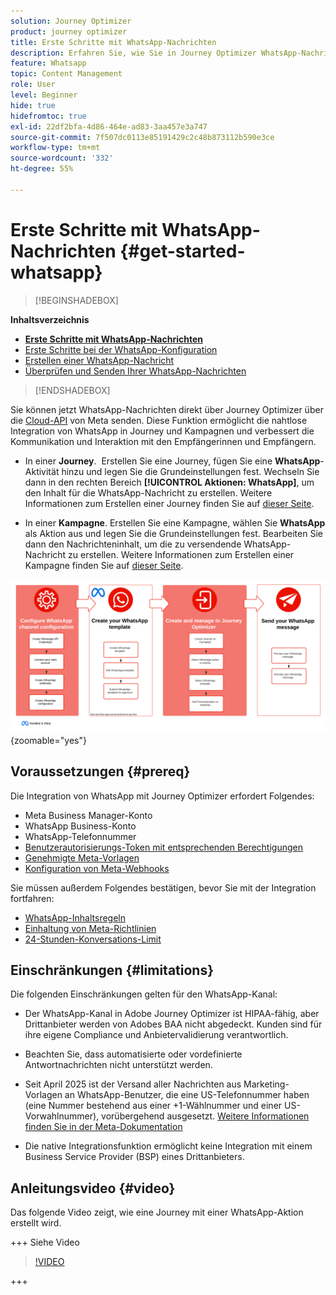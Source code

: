 ```yaml
---
solution: Journey Optimizer
product: journey optimizer
title: Erste Schritte mit WhatsApp-Nachrichten
description: Erfahren Sie, wie Sie in Journey Optimizer WhatsApp-Nachrichten erstellen und versenden
feature: Whatsapp
topic: Content Management
role: User
level: Beginner
hide: true
hidefromtoc: true
exl-id: 22df2bfa-4d86-464e-ad83-3aa457e3a747
source-git-commit: 7f507dc0113e85191429c2c48b873112b590e3ce
workflow-type: tm+mt
source-wordcount: '332'
ht-degree: 55%

---
```


# Erste Schritte mit WhatsApp-Nachrichten {#get-started-whatsapp}

>[!BEGINSHADEBOX]

**Inhaltsverzeichnis**

* **[Erste Schritte mit WhatsApp-Nachrichten](get-started-whatsapp.md)**
* [Erste Schritte bei der WhatsApp-Konfiguration](whatsapp-configuration.md)
* [Erstellen einer WhatsApp-Nachricht](create-whatsapp.md)
* [Überprüfen und Senden Ihrer WhatsApp-Nachrichten](send-whatsapp.md)

>[!ENDSHADEBOX]

Sie können jetzt WhatsApp-Nachrichten direkt über Journey Optimizer über die [Cloud-API](https://developers.facebook.com/docs/whatsapp/cloud-api/) von Meta senden. Diese Funktion ermöglicht die nahtlose Integration von WhatsApp in Journey und Kampagnen und verbessert die Kommunikation und Interaktion mit den Empfängerinnen und Empfängern.

* In einer **Journey**.  Erstellen Sie eine Journey, fügen Sie eine **WhatsApp**-Aktivität hinzu und legen Sie die Grundeinstellungen fest. Wechseln Sie dann in den rechten Bereich **[!UICONTROL Aktionen: WhatsApp]**, um den Inhalt für die WhatsApp-Nachricht zu erstellen. Weitere Informationen zum Erstellen einer Journey finden Sie auf [dieser Seite](../building-journeys/journey-gs.md).

* In einer **Kampagne**. Erstellen Sie eine Kampagne, wählen Sie **WhatsApp** als Aktion aus und legen Sie die Grundeinstellungen fest. Bearbeiten Sie dann den Nachrichteninhalt, um die zu versendende WhatsApp-Nachricht zu erstellen. Weitere Informationen zum Erstellen einer Kampagne finden Sie auf [dieser Seite](../campaigns/create-campaign.md#configure).

![](assets/do-not-localize/whatsapp-beta.png){zoomable="yes"}

## Voraussetzungen {#prereq}

Die Integration von WhatsApp mit Journey Optimizer erfordert Folgendes:

* Meta Business Manager-Konto
* WhatsApp Business-Konto
* WhatsApp-Telefonnummer
* [Benutzerautorisierungs-Token mit entsprechenden Berechtigungen](https://developers.facebook.com/blog/post/2022/12/05/auth-tokens/)
* [Genehmigte Meta-Vorlagen](https://developers.facebook.com/docs/whatsapp/message-templates/guidelines/)
* [Konfiguration von Meta-Webhooks](https://developers.facebook.com/docs/whatsapp/webhooks/)


Sie müssen außerdem Folgendes bestätigen, bevor Sie mit der Integration fortfahren:

* [WhatsApp-Inhaltsregeln](https://www.whatsapp.com/legal/messaging-guidelines)
* [Einhaltung von Meta-Richtlinien](https://www.whatsapp.com/legal)
* [24-Stunden-Konversations-Limit](https://developers.facebook.com/docs/whatsapp/messaging-limits/)

## Einschränkungen {#limitations}

Die folgenden Einschränkungen gelten für den WhatsApp-Kanal:

* Der WhatsApp-Kanal in Adobe Journey Optimizer ist HIPAA-fähig, aber Drittanbieter werden von Adobes BAA nicht abgedeckt. Kunden sind für ihre eigene Compliance und Anbietervalidierung verantwortlich.

* Beachten Sie, dass automatisierte oder vordefinierte Antwortnachrichten nicht unterstützt werden.

* Seit April 2025 ist der Versand aller Nachrichten aus Marketing-Vorlagen an WhatsApp-Benutzer, die eine US-Telefonnummer haben (eine Nummer bestehend aus einer +1-Wählnummer und einer US-Vorwahlnummer), vorübergehend ausgesetzt. [Weitere Informationen finden Sie in der Meta-Dokumentation](https://developers.facebook.com/docs/whatsapp/cloud-api/guides/send-message-templates#per-user-marketing-template-message-limits)

* Die native Integrationsfunktion ermöglicht keine Integration mit einem Business Service Provider (BSP) eines Drittanbieters.

## Anleitungsvideo {#video}


Das folgende Video zeigt, wie eine Journey mit einer WhatsApp-Aktion erstellt wird.

+++ Siehe Video

>[!VIDEO](https://video.tv.adobe.com/v/3451621?learn=on)

+++
